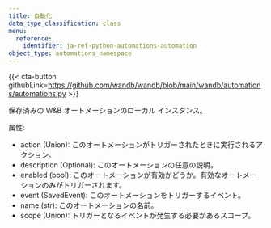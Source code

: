 ```yaml
---
title: 自動化
data_type_classification: class
menu:
  reference:
    identifier: ja-ref-python-automations-automation
object_type: automations_namespace
---
```


{{< cta-button githubLink=https://github.com/wandb/wandb/blob/main/wandb/automations/automations.py >}}



保存済みの W&B オートメーションのローカル インスタンス。

属性:
- action (Union): このオートメーションがトリガーされたときに実行されるアクション。
- description (Optional): このオートメーションの任意の説明。
- enabled (bool): このオートメーションが有効かどうか。有効なオートメーションのみがトリガーされます。
- event (SavedEvent): このオートメーションをトリガーするイベント。
- name (str): このオートメーションの名前。
- scope (Union): トリガーとなるイベントが発生する必要があるスコープ。